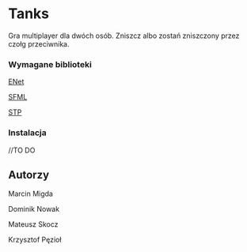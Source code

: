 # Tanks

Gra multiplayer dla dwóch osób. Zniszcz albo zostań zniszczony przez czołg przeciwnika.

### Wymagane biblioteki

[ENet](http://enet.bespin.org/index.html)

[SFML](http://www.sfml-dev.org)

[STP](https://github.com/edoren/STP)

### Instalacja

//TO DO

## Autorzy

Marcin Migda

Dominik Nowak

Mateusz Skocz

Krzysztof Pęzioł
